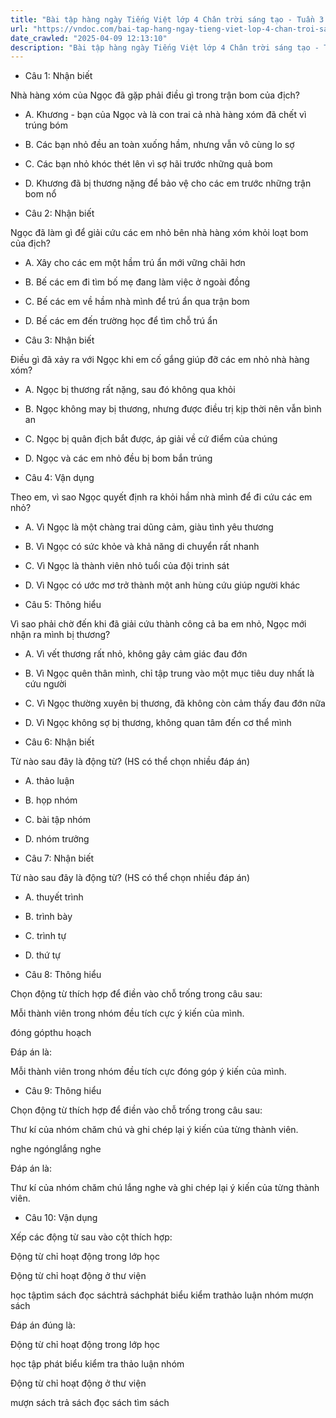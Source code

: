 ```yaml
---
title: "Bài tập hàng ngày Tiếng Việt lớp 4 Chân trời sáng tạo - Tuần 3 - Thứ 5 gồm các câu hỏi tổng hợp nội dung Đọc hiểu văn bản và Luyện từ và câu được học ở Tuần 3 trong chương trình Tiếng Việt lớp 4 Tập 1 Chân trời sáng tạo."
url: "https://vndoc.com/bai-tap-hang-ngay-tieng-viet-lop-4-chan-troi-sang-tao-tuan-3-thu-5-328300"
date_crawled: "2025-04-09 12:13:10"
description: "Bài tập hàng ngày Tiếng Việt lớp 4 Chân trời sáng tạo - Tuần 3 - Thứ 5 gồm các câu hỏi tổng hợp nội dung Đọc hiểu văn bản và Luyện từ và câu được học ở Tuần 3 trong chương trình Tiếng Việt lớp 4 Tập 1 Chân trời sáng tạo."
---
```


* Câu 1:  Nhận biết

Nhà hàng xóm của Ngọc đã gặp phải điều gì trong trận bom của địch?

  * A. Khương - bạn của Ngọc và là con trai cả nhà hàng xóm đã chết vì trúng bóm 
  * B. Các bạn nhỏ đều an toàn xuống hầm, nhưng vẫn vô cùng lo sợ 
  * C. Các bạn nhỏ khóc thét lên vì sợ hãi trước những quả bom 
  * D. Khương đã bị thương nặng để bảo vệ cho các em trước những trận bom nổ 



* Câu 2:  Nhận biết

Ngọc đã làm gì để giải cứu các em nhỏ bên nhà hàng xóm khỏi loạt bom của địch?

  * A. Xây cho các em một hầm trú ẩn mới vững chãi hơn 
  * B. Bế các em đi tìm bố mẹ đang làm việc ở ngoài đồng 
  * C. Bế các em về hầm nhà mình để trú ẩn qua trận bom 
  * D. Bế các em đến trường học để tìm chỗ trú ẩn 



* Câu 3:  Nhận biết

Điều gì đã xảy ra với Ngọc khi em cố gắng giúp đỡ các em nhỏ nhà hàng xóm?

  * A. Ngọc bị thương rất nặng, sau đó không qua khỏi 
  * B. Ngọc không may bị thương, nhưng được điều trị kịp thời nên vẫn bình an 
  * C. Ngọc bị quân địch bắt được, áp giải về cứ điểm của chúng 
  * D. Ngọc và các em nhỏ đều bị bom bắn trúng 



* Câu 4:  Vận dụng

Theo em, vì sao Ngọc quyết định ra khỏi hầm nhà mình để đi cứu các em nhỏ?

  * A. Vì Ngọc là một chàng trai dũng cảm, giàu tình yêu thương 
  * B. Vì Ngọc có sức khỏe và khả năng di chuyển rất nhanh 
  * C. Vì Ngọc là thành viên nhỏ tuổi của đội trinh sát 
  * D. Vì Ngọc có ước mơ trở thành một anh hùng cứu giúp người khác 



* Câu 5:  Thông hiểu

Vì sao phải chờ đến khi đã giải cứu thành công cả ba em nhỏ, Ngọc mới nhận ra mình bị thương?

  * A. Vì vết thương rất nhỏ, không gây cảm giác đau đớn 
  * B. Vì Ngọc quên thân mình, chỉ tập trung vào một mục tiêu duy nhất là cứu người 
  * C. Vì Ngọc thường xuyên bị thương, đã không còn cảm thấy đau đớn nữa 
  * D. Vì Ngọc không sợ bị thương, không quan tâm đến cơ thể mình 



* Câu 6:  Nhận biết

Từ nào sau đây là động từ? (HS có thể chọn nhiều đáp án)

  * A. thảo luận 
  * B. họp nhóm 
  * C. bài tập nhóm 
  * D. nhóm trưởng 



* Câu 7:  Nhận biết

Từ nào sau đây là động từ? (HS có thể chọn nhiều đáp án)

  * A. thuyết trình 
  * B. trình bày 
  * C. trình tự 
  * D. thứ tự 



* Câu 8:  Thông hiểu

Chọn động từ thích hợp để điền vào chỗ trống trong câu sau:

Mỗi thành viên trong nhóm đều tích cực  ý kiến của mình.

đóng gópthu hoạch

Đáp án là:

Mỗi thành viên trong nhóm đều tích cực đóng góp ý kiến của mình.

* Câu 9:  Thông hiểu

Chọn động từ thích hợp để điền vào chỗ trống trong câu sau:

Thư kí của nhóm chăm chú  và ghi chép lại ý kiến của từng thành viên.

nghe ngónglắng nghe

Đáp án là:

Thư kí của nhóm chăm chú lắng nghe và ghi chép lại ý kiến của từng thành viên.

* Câu 10:  Vận dụng

Xếp các động từ sau vào cột thích hợp:

Động từ chỉ hoạt động trong lớp học

Động từ chỉ hoạt động ở thư viện

học tậptìm sách đọc sáchtrả sáchphát biểu kiểm trathảo luận nhóm mượn sách

Đáp án đúng là:

Động từ chỉ hoạt động trong lớp học

học tập phát biểu kiểm tra thảo luận nhóm

Động từ chỉ hoạt động ở thư viện

mượn sách trả sách đọc sách tìm sách
